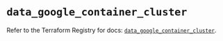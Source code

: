 # `data_google_container_cluster`

Refer to the Terraform Registry for docs: [`data_google_container_cluster`](https://registry.terraform.io/providers/hashicorp/google/6.1.0/docs/data-sources/container_cluster).
